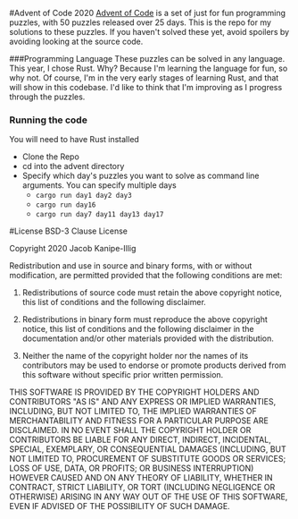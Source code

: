 #Advent of Code 2020
[Advent of Code](https://adventofcode.com/2020) is a set of just for fun programming puzzles, with 50 puzzles released over 25 days. This is the repo for my solutions to these puzzles. If you haven't solved these yet, avoid spoilers by avoiding looking at the source code.

###Programming Language
These puzzles can be solved in any language. This year, I chose Rust. Why? Because I'm learning the language for fun, so why not. Of course, I'm in the very early stages of learning Rust, and that will show in this codebase. I'd like to think that I'm improving as I progress through the puzzles.

### Running the code
You will need to have Rust installed
* Clone the Repo
* cd into the advent directory
* Specify which day's puzzles you want to solve as command line arguments. You can specify multiple days
  * `cargo run day1 day2 day3`
  * `cargo run day16`
  * `cargo run day7 day11 day13 day17`

#License
BSD-3 Clause License

Copyright 2020 Jacob Kanipe-Illig

Redistribution and use in source and binary forms, with or without modification, are permitted provided that the following conditions are met:

1. Redistributions of source code must retain the above copyright notice, this list of conditions and the following disclaimer.

2. Redistributions in binary form must reproduce the above copyright notice, this list of conditions and the following disclaimer in the documentation and/or other materials provided with the distribution.

3. Neither the name of the copyright holder nor the names of its contributors may be used to endorse or promote products derived from this software without specific prior written permission.

THIS SOFTWARE IS PROVIDED BY THE COPYRIGHT HOLDERS AND CONTRIBUTORS "AS IS" AND ANY EXPRESS OR IMPLIED WARRANTIES, INCLUDING, BUT NOT LIMITED TO, THE IMPLIED WARRANTIES OF MERCHANTABILITY AND FITNESS FOR A PARTICULAR PURPOSE ARE DISCLAIMED. IN NO EVENT SHALL THE COPYRIGHT HOLDER OR CONTRIBUTORS BE LIABLE FOR ANY DIRECT, INDIRECT, INCIDENTAL, SPECIAL, EXEMPLARY, OR CONSEQUENTIAL DAMAGES (INCLUDING, BUT NOT LIMITED TO, PROCUREMENT OF SUBSTITUTE GOODS OR SERVICES; LOSS OF USE, DATA, OR PROFITS; OR BUSINESS INTERRUPTION) HOWEVER CAUSED AND ON ANY THEORY OF LIABILITY, WHETHER IN CONTRACT, STRICT LIABILITY, OR TORT (INCLUDING NEGLIGENCE OR OTHERWISE) ARISING IN ANY WAY OUT OF THE USE OF THIS SOFTWARE, EVEN IF ADVISED OF THE POSSIBILITY OF SUCH DAMAGE.